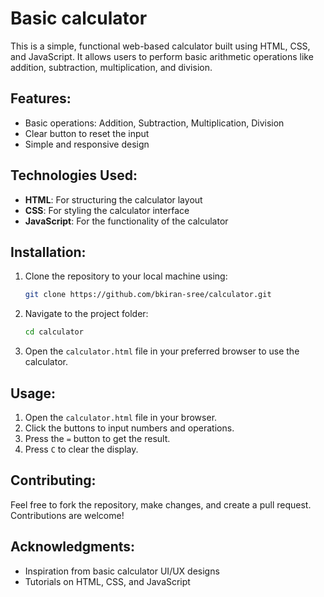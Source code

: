 # Basic calculator
This is a simple, functional web-based calculator built using HTML, CSS, and JavaScript. It allows users to perform basic arithmetic operations like addition, subtraction, multiplication, and division.


## Features:
- Basic operations: Addition, Subtraction, Multiplication, Division
- Clear button to reset the input
- Simple and responsive design

## Technologies Used:
- **HTML**: For structuring the calculator layout
- **CSS**: For styling the calculator interface
- **JavaScript**: For the functionality of the calculator

## Installation:

1. Clone the repository to your local machine using:
   ```bash
   git clone https://github.com/bkiran-sree/calculator.git
   ```

2. Navigate to the project folder:
   ```bash
   cd calculator
   ```

3. Open the `calculator.html` file in your preferred browser to use the calculator.

## Usage:
1. Open the `calculator.html` file in your browser.
2. Click the buttons to input numbers and operations.
3. Press the `=` button to get the result.
4. Press `C` to clear the display.

## Contributing:
Feel free to fork the repository, make changes, and create a pull request. Contributions are welcome!

## Acknowledgments:
- Inspiration from basic calculator UI/UX designs
- Tutorials on HTML, CSS, and JavaScript

